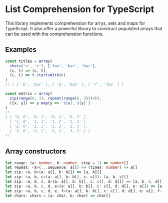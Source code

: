 # List Comprehension for TypeScript

This library implements comprehension for arrys, sets and maps for TypeScript. It also offer a powerful library to construct populated arrays that can be used with the comprehension functions.

## Examples

```ts
const titles = array(
  chars('a', 'z'), ['foo', 'bar', 'baz'],
  (c, t) => [c, t],
  (c, t) => t.startsWith(c)
)
// [ [ 'b', 'bar' ], [ 'b', 'baz' ], [ 'f', 'foo' ] ]
```

```ts
const matrix = array(
  zip(range(0, 3), repeat(range(0, 3))(4)),
  ([x, y]) => y.map(y => `${x}, ${y}`)
)
/*
[ [ '0, 0', '0, 1', '0, 2', '0, 3' ],
  [ '1, 0', '1, 1', '1, 2', '1, 3' ],
  [ '2, 0', '2, 1', '2, 2', '2, 3' ],
  [ '3, 0', '3, 1', '3, 2', '3, 3' ] ]
*/
```

## Array constructors

```ts
let range: (a: number, b: number, step = 1) => number[]
let repeat: <a>(...sequence: a[]) => (times: number) => a[]
let zip: <a, b>(a: a[], b: b[]) => [a, b][]
let zip: <a, b, c>(a: a[], b: b[], c: c[]): [a, b, c][]
let zip: <a, b, c, d>(a: a[], b: b[], c: c[], d: d[]) => [a, b, c, d][]
let zip: <a, b, c, d, e>(a: a[], b: b[], c: c[], d: d[], e: e[]) => [a, b, c, d, e][]
let zip: <a, b, c, d, e, f>(a: a[], b: b[], c: c[], d: d[], e: e[], f: f[]) => [a, b, c, d, e, f][]
let chars: chars = (a: char, b: char) => char[]
```